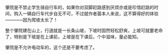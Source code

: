 肇院是不禁止学生骑自行车的，如果你对双脚赶路感到厌烦亦或是珍惜赶路的时间，购入一辆自行车代步自无不可，不过就作者菌本人来说，这不算得好的体验————因为爬坡太长了！

整个肇院建在山上，行道就是一长条山坡，下坡时固然轻松舒爽，上坡可就要老命了，特别是下坡是在上课前，上坡是在下课后，个中滋味，量必能知。

肇院是不允许电动车的，这个还是不要考虑了。